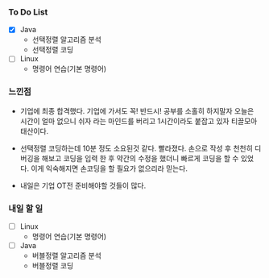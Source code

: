### To Do List

- [x] Java
  - 선택정렬 알고리즘 분석
  - 선택정렬 코딩
- [ ] Linux
  - 명령어 연습(기본 명령어)



### 느낀점

- 기업에 최종 합격했다. 기업에 가서도 꼭! 반드시! 공부를 소홀히 하지말자 오늘은 시간이 얼마 없으니 쉬자 라는 마인드를 버리고 1시간이라도 붙잡고 있자 티끌모아 태산이다.

- 선택정렬 코딩하는데 10분 정도 소요된것 같다. 빨라졌다. 손으로 작성 후 천천히 디버깅을 해보고 코딩을 입력 한 후 약간의 수정을 했더니 빠르게 코딩을 할 수 있었다. 이게 익숙해지면 손코딩을 할 필요가 없으리라 믿는다.

- 내일은 기업 OT전 준비해야할 것들이 많다.

  

### 내일 할 일

- [ ] Linux
  - 명령어 연습(기본 명령어)
- [ ] Java
  - 버블정렬 알고리즘 분석
  - 버블정렬 코딩
